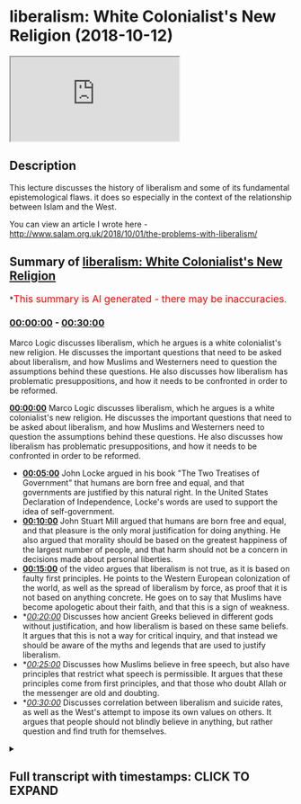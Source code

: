 # liberalism: White Colonialist's New Religion (2018-10-12)

<iframe loading='lazy' src='https://www.youtube.com/embed/2Dyzc282ZFE'></iframe>

## Description

This lecture discusses the history of liberalism and some of its fundamental epistemological flaws. it does so especially in the context of the relationship between Islam and the West. 

You can view an article I wrote here -http://www.salam.org.uk/2018/10/01/the-problems-with-liberalism/

## Summary of [liberalism: White Colonialist's New Religion](https://www.youtube.com/watch?v=2Dyzc282ZFE)


*<span style="color:red; font-size:125%">This summary is AI generated - there may be inaccuracies</span>.

### [00:00:00](https://www.youtube.com/watch?v=2Dyzc282ZFE&t=0) - [00:30:00](https://www.youtube.com/watch?v=2Dyzc282ZFE&t=1800)

Marco Logic discusses liberalism, which he argues is a white colonialist's new religion. He discusses the important questions that need to be asked about liberalism, and how Muslims and Westerners need to question the assumptions behind these questions. He also discusses how liberalism has problematic presuppositions, and how it needs to be confronted in order to be reformed.

**[00:00:00](https://www.youtube.com/watch?v=2Dyzc282ZFE&t=0)** Marco Logic discusses liberalism, which he argues is a white colonialist's new religion. He discusses the important questions that need to be asked about liberalism, and how Muslims and Westerners need to question the assumptions behind these questions. He also discusses how liberalism has problematic presuppositions, and how it needs to be confronted in order to be reformed.
* **[00:05:00](https://www.youtube.com/watch?v=2Dyzc282ZFE&t=300)** John Locke argued in his book "The Two Treatises of Government" that humans are born free and equal, and that governments are justified by this natural right. In the United States Declaration of Independence, Locke's words are used to support the idea of self-government.
* **[00:10:00](https://www.youtube.com/watch?v=2Dyzc282ZFE&t=600)** John Stuart Mill argued that humans are born free and equal, and that pleasure is the only moral justification for doing anything. He also argued that morality should be based on the greatest happiness of the largest number of people, and that harm should not be a concern in decisions made about personal liberties.
* **[00:15:00](https://www.youtube.com/watch?v=2Dyzc282ZFE&t=900)** of the video argues that liberalism is not true, as it is based on faulty first principles. He points to the Western European colonization of the world, as well as the spread of liberalism by force, as proof that it is not based on anything concrete. He goes on to say that Muslims have become apologetic about their faith, and that this is a sign of weakness.
* **[00:20:00](https://www.youtube.com/watch?v=2Dyzc282ZFE&t=1200)* Discusses how ancient Greeks believed in different gods without justification, and how liberalism is based on these same beliefs. It argues that this is not a way for critical inquiry, and that instead we should be aware of the myths and legends that are used to justify liberalism.
* **[00:25:00](https://www.youtube.com/watch?v=2Dyzc282ZFE&t=1500)* Discusses how Muslims believe in free speech, but also have principles that restrict what speech is permissible. It argues that these principles come from first principles, and that those who doubt Allah or the messenger are old and doubting.
* **[00:30:00](https://www.youtube.com/watch?v=2Dyzc282ZFE&t=1800)* Discusses correlation between liberalism and suicide rates, as well as the West's attempt to impose its own values on others. It argues that people should not blindly believe in anything, but rather question and find truth for themselves.

<details><summary><h2>Full transcript with timestamps: CLICK TO EXPAND</h2></summary>

[0:00:00](https://youtu.be/2Dyzc282ZFE?t=0) to come to the state to deliver his  
[0:00:02](https://youtu.be/2Dyzc282ZFE?t=2) lecture intellectual doubts about Islam  
[0:00:05](https://youtu.be/2Dyzc282ZFE?t=5) Marco logic Salam aleikum wa rahmatullah  
[0:00:27](https://youtu.be/2Dyzc282ZFE?t=27) our heads you know in the West we're  
[0:00:34](https://youtu.be/2Dyzc282ZFE?t=34) asked a lot of questions as Muslims were  
[0:00:37](https://youtu.be/2Dyzc282ZFE?t=37) asked many questions regularly pressing  
[0:00:41](https://youtu.be/2Dyzc282ZFE?t=41) important questions and these questions  
[0:00:44](https://youtu.be/2Dyzc282ZFE?t=44) usually have something to do with what I  
[0:00:49](https://youtu.be/2Dyzc282ZFE?t=49) refer to as post enlightenment ideas and  
[0:00:53](https://youtu.be/2Dyzc282ZFE?t=53) it's connection with Islam so don't give  
[0:00:56](https://youtu.be/2Dyzc282ZFE?t=56) an example someone will ask why is it  
[0:01:01](https://youtu.be/2Dyzc282ZFE?t=61) that in Islam for example Muslims get  
[0:01:05](https://youtu.be/2Dyzc282ZFE?t=65) offended when a picture is drawn of the  
[0:01:09](https://youtu.be/2Dyzc282ZFE?t=69) Prophet Muhammad isn't this freedom of  
[0:01:12](https://youtu.be/2Dyzc282ZFE?t=72) expression and freedom of speech and why  
[0:01:17](https://youtu.be/2Dyzc282ZFE?t=77) are Muslims in this regard against  
[0:01:20](https://youtu.be/2Dyzc282ZFE?t=80) freedom of expression and freedom of  
[0:01:23](https://youtu.be/2Dyzc282ZFE?t=83) speech isn't Islam therefore the  
[0:01:27](https://youtu.be/2Dyzc282ZFE?t=87) argument goes a backwards religion that  
[0:01:31](https://youtu.be/2Dyzc282ZFE?t=91) needs to be reformed do we not need to  
[0:01:35](https://youtu.be/2Dyzc282ZFE?t=95) have a reform within Islam because  
[0:01:37](https://youtu.be/2Dyzc282ZFE?t=97) actually you'll find that Islam has  
[0:01:41](https://youtu.be/2Dyzc282ZFE?t=101) aspects of it which are against  
[0:01:43](https://youtu.be/2Dyzc282ZFE?t=103) enlightenment values against liberalism  
[0:01:47](https://youtu.be/2Dyzc282ZFE?t=107) against freedom of expression against  
[0:01:51](https://youtu.be/2Dyzc282ZFE?t=111) freedom of speech our thing is these are  
[0:01:55](https://youtu.be/2Dyzc282ZFE?t=115) very important questions to be asked but  
[0:02:00](https://youtu.be/2Dyzc282ZFE?t=120) what Muslims need to do and what  
[0:02:03](https://youtu.be/2Dyzc282ZFE?t=123) Westerners also need to do is they need  
[0:02:06](https://youtu.be/2Dyzc282ZFE?t=126) to question the question I has a point  
[0:02:11](https://youtu.be/2Dyzc282ZFE?t=131) every question has a presupposition what  
[0:02:15](https://youtu.be/2Dyzc282ZFE?t=135) is a presupposition it is an assumption  
[0:02:18](https://youtu.be/2Dyzc282ZFE?t=138) it is an assumption obviously with these  
[0:02:22](https://youtu.be/2Dyzc282ZFE?t=142) questions some Muslims they go  
[0:02:26](https://youtu.be/2Dyzc282ZFE?t=146) immediately on the backfoot  
[0:02:29](https://youtu.be/2Dyzc282ZFE?t=149) immediately there on the back foot and  
[0:02:32](https://youtu.be/2Dyzc282ZFE?t=152) just like the Western colonial powers  
[0:02:39](https://youtu.be/2Dyzc282ZFE?t=159) came into our grandfathers Nations and  
[0:02:45](https://youtu.be/2Dyzc282ZFE?t=165) attempted to force them to believe in  
[0:02:47](https://youtu.be/2Dyzc282ZFE?t=167) what they believe in  
[0:02:49](https://youtu.be/2Dyzc282ZFE?t=169) militarily now the post-colonial Western  
[0:02:58](https://youtu.be/2Dyzc282ZFE?t=178) masters are doing so using different  
[0:03:01](https://youtu.be/2Dyzc282ZFE?t=181) techniques and there are different  
[0:03:04](https://youtu.be/2Dyzc282ZFE?t=184) responses from Muslims and others some  
[0:03:07](https://youtu.be/2Dyzc282ZFE?t=187) will literally bow at the knee they will  
[0:03:10](https://youtu.be/2Dyzc282ZFE?t=190) literally bow at the knee surrender give  
[0:03:14](https://youtu.be/2Dyzc282ZFE?t=194) up yes you're right sir there is a  
[0:03:17](https://youtu.be/2Dyzc282ZFE?t=197) problem we need to fix it we need to  
[0:03:19](https://youtu.be/2Dyzc282ZFE?t=199) have revivalism in Islam we need to have  
[0:03:21](https://youtu.be/2Dyzc282ZFE?t=201) reform we need to clean it up you're  
[0:03:24](https://youtu.be/2Dyzc282ZFE?t=204) right  
[0:03:25](https://youtu.be/2Dyzc282ZFE?t=205) some will say we must reject this  
[0:03:29](https://youtu.be/2Dyzc282ZFE?t=209) completely there is this is a poison a  
[0:03:31](https://youtu.be/2Dyzc282ZFE?t=211) poisonous ideology and we must remove it  
[0:03:35](https://youtu.be/2Dyzc282ZFE?t=215) and what we're going to be doing in  
[0:03:37](https://youtu.be/2Dyzc282ZFE?t=217) charla in the next three days it will be  
[0:03:41](https://youtu.be/2Dyzc282ZFE?t=221) arguing that the question itself is  
[0:03:45](https://youtu.be/2Dyzc282ZFE?t=225) problematic all the questions that are  
[0:03:48](https://youtu.be/2Dyzc282ZFE?t=228) asked are problematic questions so the  
[0:03:50](https://youtu.be/2Dyzc282ZFE?t=230) first day I'm going to be dealing with  
[0:03:51](https://youtu.be/2Dyzc282ZFE?t=231) liberalism I know it's on the third day  
[0:03:53](https://youtu.be/2Dyzc282ZFE?t=233) on your pamphlet but I'm gonna do it  
[0:03:55](https://youtu.be/2Dyzc282ZFE?t=235) first in Chara I'm gonna be dealing with  
[0:03:57](https://youtu.be/2Dyzc282ZFE?t=237) questions which deal with liberal  
[0:03:59](https://youtu.be/2Dyzc282ZFE?t=239) presuppositions the second day we're  
[0:04:03](https://youtu.be/2Dyzc282ZFE?t=243) going to be dealing with democracy which  
[0:04:04](https://youtu.be/2Dyzc282ZFE?t=244) is very important and the third day  
[0:04:07](https://youtu.be/2Dyzc282ZFE?t=247) we're going to be dealing with feminism  
[0:04:12](https://youtu.be/2Dyzc282ZFE?t=252) and that's why I did on the third day  
[0:04:13](https://youtu.be/2Dyzc282ZFE?t=253) because if anything happens I can just  
[0:04:15](https://youtu.be/2Dyzc282ZFE?t=255) go I'm going back to London anyways  
[0:04:24](https://youtu.be/2Dyzc282ZFE?t=264) today inshallah I'll be talking about  
[0:04:27](https://youtu.be/2Dyzc282ZFE?t=267) liberalism and by the way I've written  
[0:04:29](https://youtu.be/2Dyzc282ZFE?t=269) an article on this and I'm planning to  
[0:04:31](https://youtu.be/2Dyzc282ZFE?t=271) write an article on all three lectures  
[0:04:34](https://youtu.be/2Dyzc282ZFE?t=274) so I'll be writing written an article  
[0:04:36](https://youtu.be/2Dyzc282ZFE?t=276) liberalism will be published on it  
[0:04:38](https://youtu.be/2Dyzc282ZFE?t=278) should be online on Monday Anza Lambda  
[0:04:40](https://youtu.be/2Dyzc282ZFE?t=280) org dot uk' salaam and inshallah we'll  
[0:04:43](https://youtu.be/2Dyzc282ZFE?t=283) put the description somewhere so if you  
[0:04:45](https://youtu.be/2Dyzc282ZFE?t=285) want to do further reading you can do  
[0:04:46](https://youtu.be/2Dyzc282ZFE?t=286) that there  
[0:04:47](https://youtu.be/2Dyzc282ZFE?t=287) and moreover there'll be an article  
[0:04:50](https://youtu.be/2Dyzc282ZFE?t=290) written on each of the topics that I'll  
[0:04:52](https://youtu.be/2Dyzc282ZFE?t=292) be covering today as well now let's get  
[0:04:55](https://youtu.be/2Dyzc282ZFE?t=295) straight into it today I'm just gonna go  
[0:04:59](https://youtu.be/2Dyzc282ZFE?t=299) into three different things I'm going to  
[0:05:01](https://youtu.be/2Dyzc282ZFE?t=301) do three things today in Charlotte the  
[0:05:02](https://youtu.be/2Dyzc282ZFE?t=302) first thing is I'm going to give you a  
[0:05:04](https://youtu.be/2Dyzc282ZFE?t=304) brief history of liberalism a brief  
[0:05:07](https://youtu.be/2Dyzc282ZFE?t=307) history so you understand what it is  
[0:05:08](https://youtu.be/2Dyzc282ZFE?t=308) number two we're going to be talking  
[0:05:11](https://youtu.be/2Dyzc282ZFE?t=311) about the premises of liberalism the  
[0:05:15](https://youtu.be/2Dyzc282ZFE?t=315) first principles of liberalism where do  
[0:05:18](https://youtu.be/2Dyzc282ZFE?t=318) we start with liberalism and number  
[0:05:21](https://youtu.be/2Dyzc282ZFE?t=321) three we'll be talking about the  
[0:05:22](https://youtu.be/2Dyzc282ZFE?t=322) implications of this on Islam and  
[0:05:25](https://youtu.be/2Dyzc282ZFE?t=325) Muslims and the discourse between Islam  
[0:05:28](https://youtu.be/2Dyzc282ZFE?t=328) and Muslims in the Western context  
[0:05:30](https://youtu.be/2Dyzc282ZFE?t=330) especially so we'll start you see all of  
[0:05:36](https://youtu.be/2Dyzc282ZFE?t=336) these slogans that you've you're very  
[0:05:38](https://youtu.be/2Dyzc282ZFE?t=338) well aware of freedom of expression  
[0:05:40](https://youtu.be/2Dyzc282ZFE?t=340) freedom of speech they're extensions of  
[0:05:43](https://youtu.be/2Dyzc282ZFE?t=343) the liberal philosophical framework okay  
[0:05:45](https://youtu.be/2Dyzc282ZFE?t=345) so if someone is asking you a question  
[0:05:49](https://youtu.be/2Dyzc282ZFE?t=349) that presupposes liberalism like these  
[0:05:54](https://youtu.be/2Dyzc282ZFE?t=354) questions the question would be this  
[0:05:57](https://youtu.be/2Dyzc282ZFE?t=357) what if your ideology is baseless wait a  
[0:06:03](https://youtu.be/2Dyzc282ZFE?t=363) minute  
[0:06:04](https://youtu.be/2Dyzc282ZFE?t=364) say that one more time okay what if your  
[0:06:09](https://youtu.be/2Dyzc282ZFE?t=369) ideology is baseless what if there is no  
[0:06:14](https://youtu.be/2Dyzc282ZFE?t=374) way to prove the very beginnings or the  
[0:06:19](https://youtu.be/2Dyzc282ZFE?t=379) very starting points the very premises  
[0:06:21](https://youtu.be/2Dyzc282ZFE?t=381) of liberalism therefore the question  
[0:06:24](https://youtu.be/2Dyzc282ZFE?t=384) becomes obsolete  
[0:06:25](https://youtu.be/2Dyzc282ZFE?t=385) why does Islam why do Muslims get upset  
[0:06:29](https://youtu.be/2Dyzc282ZFE?t=389) with the drawing of the Prophet Muhammad  
[0:06:30](https://youtu.be/2Dyzc282ZFE?t=390) why not  
[0:06:31](https://youtu.be/2Dyzc282ZFE?t=391) could be the easy answer well it needs  
[0:06:34](https://youtu.be/2Dyzc282ZFE?t=394) to be in line with liberalism and well  
[0:06:36](https://youtu.be/2Dyzc282ZFE?t=396) if we can demonstrate that liberalism is  
[0:06:41](https://youtu.be/2Dyzc282ZFE?t=401) in fact based on what you call  
[0:06:44](https://youtu.be/2Dyzc282ZFE?t=404) corrigible presuppositions meaning they  
[0:06:48](https://youtu.be/2Dyzc282ZFE?t=408) are capable of reform or improvement  
[0:06:53](https://youtu.be/2Dyzc282ZFE?t=413) then there is no need to ask the  
[0:06:55](https://youtu.be/2Dyzc282ZFE?t=415) question because you're asking me a  
[0:06:57](https://youtu.be/2Dyzc282ZFE?t=417) question based on baseless foundations  
[0:07:00](https://youtu.be/2Dyzc282ZFE?t=420) so let's start with the brief history of  
[0:07:03](https://youtu.be/2Dyzc282ZFE?t=423) liberalism you see there was a man  
[0:07:07](https://youtu.be/2Dyzc282ZFE?t=427) called John Locke very famous man he's  
[0:07:12](https://youtu.be/2Dyzc282ZFE?t=432) actually one of the most influential  
[0:07:14](https://youtu.be/2Dyzc282ZFE?t=434) people who ever lived in my opinion he  
[0:07:16](https://youtu.be/2Dyzc282ZFE?t=436) died in 1704 he wrote many books one of  
[0:07:20](https://youtu.be/2Dyzc282ZFE?t=440) the most famous or if not the most  
[0:07:21](https://youtu.be/2Dyzc282ZFE?t=441) famous one hero is a book called the two  
[0:07:22](https://youtu.be/2Dyzc282ZFE?t=442) treatises of government and in this book  
[0:07:25](https://youtu.be/2Dyzc282ZFE?t=445) he argued the case for a social contract  
[0:07:27](https://youtu.be/2Dyzc282ZFE?t=447) he said we are all born equal we are all  
[0:07:31](https://youtu.be/2Dyzc282ZFE?t=451) born free interesting Locke John Locke  
[0:07:34](https://youtu.be/2Dyzc282ZFE?t=454) believed in God in fact he believes in  
[0:07:36](https://youtu.be/2Dyzc282ZFE?t=456) one God he was a Unitarian who's a  
[0:07:38](https://youtu.be/2Dyzc282ZFE?t=458) nonconformist Christine didn't believe  
[0:07:40](https://youtu.be/2Dyzc282ZFE?t=460) in the Trinity but he based much of his  
[0:07:43](https://youtu.be/2Dyzc282ZFE?t=463) philosophy on God and that's why a lot  
[0:07:49](https://youtu.be/2Dyzc282ZFE?t=469) of the governments of his day Britain  
[0:07:52](https://youtu.be/2Dyzc282ZFE?t=472) France and of course the United States  
[0:07:55](https://youtu.be/2Dyzc282ZFE?t=475) of America they incorporated literally  
[0:07:58](https://youtu.be/2Dyzc282ZFE?t=478) what he said in that the two treatises  
[0:08:01](https://youtu.be/2Dyzc282ZFE?t=481) of government into the for example the  
[0:08:05](https://youtu.be/2Dyzc282ZFE?t=485) US Declaration of Independence the Bill  
[0:08:08](https://youtu.be/2Dyzc282ZFE?t=488) of Rights in the in the United Kingdom  
[0:08:10](https://youtu.be/2Dyzc282ZFE?t=490) which was written in 1688 his words  
[0:08:14](https://youtu.be/2Dyzc282ZFE?t=494) which is one of the most important  
[0:08:17](https://youtu.be/2Dyzc282ZFE?t=497) documents and all of British history  
[0:08:19](https://youtu.be/2Dyzc282ZFE?t=499) it's called the Bill of Rights and of  
[0:08:22](https://youtu.be/2Dyzc282ZFE?t=502) course the u.s. Declaration of  
[0:08:23](https://youtu.be/2Dyzc282ZFE?t=503) Independence one of the most important  
[0:08:25](https://youtu.be/2Dyzc282ZFE?t=505) documents in all of American government  
[0:08:28](https://youtu.be/2Dyzc282ZFE?t=508) and politics so for example  
[0:08:35](https://youtu.be/2Dyzc282ZFE?t=515) the famous phrase that we hold these  
[0:08:38](https://youtu.be/2Dyzc282ZFE?t=518) truths to be self-evident that all men  
[0:08:41](https://youtu.be/2Dyzc282ZFE?t=521) are created equal and that they have on  
[0:08:47](https://youtu.be/2Dyzc282ZFE?t=527) any unalienable rights of life liberty  
[0:08:50](https://youtu.be/2Dyzc282ZFE?t=530) and the pursuit of happiness this is the  
[0:08:53](https://youtu.be/2Dyzc282ZFE?t=533) US Declaration of Independence it's  
[0:08:54](https://youtu.be/2Dyzc282ZFE?t=534) taken from or slightly adjusted it's  
[0:08:58](https://youtu.be/2Dyzc282ZFE?t=538) taken from John Locke so a lot of these  
[0:09:00](https://youtu.be/2Dyzc282ZFE?t=540) ideas human beings being born free  
[0:09:03](https://youtu.be/2Dyzc282ZFE?t=543) freedom etc is taken from directly from  
[0:09:06](https://youtu.be/2Dyzc282ZFE?t=546) John Locke and the thing is about John  
[0:09:09](https://youtu.be/2Dyzc282ZFE?t=549) Locke is that he believed in God and if  
[0:09:13](https://youtu.be/2Dyzc282ZFE?t=553) you look at the wording of what he said  
[0:09:15](https://youtu.be/2Dyzc282ZFE?t=555) in the two treatises of government he  
[0:09:17](https://youtu.be/2Dyzc282ZFE?t=557) justified that for example human beings  
[0:09:20](https://youtu.be/2Dyzc282ZFE?t=560) are born equal and that they are born  
[0:09:22](https://youtu.be/2Dyzc282ZFE?t=562) free because he said that they were  
[0:09:24](https://youtu.be/2Dyzc282ZFE?t=564) endowed by the creator and this is part  
[0:09:27](https://youtu.be/2Dyzc282ZFE?t=567) of the US declaration independence they  
[0:09:29](https://youtu.be/2Dyzc282ZFE?t=569) were given this by God they were given  
[0:09:33](https://youtu.be/2Dyzc282ZFE?t=573) freedom and equality by God he had two  
[0:09:38](https://youtu.be/2Dyzc282ZFE?t=578) or three principles that he believed in  
[0:09:40](https://youtu.be/2Dyzc282ZFE?t=580) one was a theological belief so he  
[0:09:43](https://youtu.be/2Dyzc282ZFE?t=583) believed that all human beings were  
[0:09:45](https://youtu.be/2Dyzc282ZFE?t=585) endowed equality by God they were given  
[0:09:50](https://youtu.be/2Dyzc282ZFE?t=590) equality and freedoms by God but he also  
[0:09:53](https://youtu.be/2Dyzc282ZFE?t=593) believed he also believed in something  
[0:09:56](https://youtu.be/2Dyzc282ZFE?t=596) called the hedonistic principle and this  
[0:09:59](https://youtu.be/2Dyzc282ZFE?t=599) will be a very important point which I  
[0:10:01](https://youtu.be/2Dyzc282ZFE?t=601) want you to really pay attention to the  
[0:10:03](https://youtu.be/2Dyzc282ZFE?t=603) hedonistic principle is the idea that  
[0:10:06](https://youtu.be/2Dyzc282ZFE?t=606) the ultimate morality is pain and  
[0:10:09](https://youtu.be/2Dyzc282ZFE?t=609) pleasure  
[0:10:11](https://youtu.be/2Dyzc282ZFE?t=611) so what's ultimately good is what feels  
[0:10:14](https://youtu.be/2Dyzc282ZFE?t=614) good or what is pleasurable or desirable  
[0:10:17](https://youtu.be/2Dyzc282ZFE?t=617) to you this would be the cornerstone of  
[0:10:20](https://youtu.be/2Dyzc282ZFE?t=620) liberal moral philosophy it's called the  
[0:10:23](https://youtu.be/2Dyzc282ZFE?t=623) hedonistic principle so after John Locke  
[0:10:28](https://youtu.be/2Dyzc282ZFE?t=628) came about and he had such an influence  
[0:10:31](https://youtu.be/2Dyzc282ZFE?t=631) because of the English Civil War which  
[0:10:33](https://youtu.be/2Dyzc282ZFE?t=633) took place in 1642 to 1651 where the  
[0:10:37](https://youtu.be/2Dyzc282ZFE?t=637) Royalists and the parliamentarians were  
[0:10:40](https://youtu.be/2Dyzc282ZFE?t=640) attacking each other  
[0:10:41](https://youtu.be/2Dyzc282ZFE?t=641) Parliament reconstituted itself using a  
[0:10:45](https://youtu.be/2Dyzc282ZFE?t=645) lot of the Lockean principles sold in  
[0:10:48](https://youtu.be/2Dyzc282ZFE?t=648) and so did the US and France and these  
[0:10:51](https://youtu.be/2Dyzc282ZFE?t=651) countries they took these liberal  
[0:10:53](https://youtu.be/2Dyzc282ZFE?t=653) principles and then they became very  
[0:10:54](https://youtu.be/2Dyzc282ZFE?t=654) normative it became the norm now anyone  
[0:10:58](https://youtu.be/2Dyzc282ZFE?t=658) who speaks against the liberal  
[0:11:00](https://youtu.be/2Dyzc282ZFE?t=660) principles is AB is speaking in  
[0:11:04](https://youtu.be/2Dyzc282ZFE?t=664) aberration to the social and cultural  
[0:11:07](https://youtu.be/2Dyzc282ZFE?t=667) norms of the West that must must be  
[0:11:10](https://youtu.be/2Dyzc282ZFE?t=670) understood after John Locke you had many  
[0:11:12](https://youtu.be/2Dyzc282ZFE?t=672) different philosophers that came and  
[0:11:14](https://youtu.be/2Dyzc282ZFE?t=674) advanced his theory like Montesquieu or  
[0:11:16](https://youtu.be/2Dyzc282ZFE?t=676) Rousseau or for example Tocqueville who  
[0:11:20](https://youtu.be/2Dyzc282ZFE?t=680) wrote democracy and America which will  
[0:11:22](https://youtu.be/2Dyzc282ZFE?t=682) cover tomorrow and others and these  
[0:11:27](https://youtu.be/2Dyzc282ZFE?t=687) individuals just expanded the theory  
[0:11:29](https://youtu.be/2Dyzc282ZFE?t=689) most notably I was our I would argue is  
[0:11:32](https://youtu.be/2Dyzc282ZFE?t=692) John Stuart Mill who came in the  
[0:11:35](https://youtu.be/2Dyzc282ZFE?t=695) Victorian era and he talked about the  
[0:11:37](https://youtu.be/2Dyzc282ZFE?t=697) harm principle so about two you know  
[0:11:40](https://youtu.be/2Dyzc282ZFE?t=700) hundred two hundred years later this man  
[0:11:41](https://youtu.be/2Dyzc282ZFE?t=701) came John Stuart Mill and he advanced he  
[0:11:44](https://youtu.be/2Dyzc282ZFE?t=704) said yes he left the whole theological  
[0:11:48](https://youtu.be/2Dyzc282ZFE?t=708) discussion he didn't say that we were  
[0:11:50](https://youtu.be/2Dyzc282ZFE?t=710) born equal a free he took yes he  
[0:11:52](https://youtu.be/2Dyzc282ZFE?t=712) believed that we were born equal but he  
[0:11:53](https://youtu.be/2Dyzc282ZFE?t=713) didn't say it's from God some say he was  
[0:11:56](https://youtu.be/2Dyzc282ZFE?t=716) agnostic even he didn't believe me maybe  
[0:11:57](https://youtu.be/2Dyzc282ZFE?t=717) didn't believe in God the law Allen God  
[0:11:59](https://youtu.be/2Dyzc282ZFE?t=719) knows best if you believed in God or not  
[0:12:00](https://youtu.be/2Dyzc282ZFE?t=720) yeah but here's a problem this is a very  
[0:12:05](https://youtu.be/2Dyzc282ZFE?t=725) big problem for liberals if initially my  
[0:12:09](https://youtu.be/2Dyzc282ZFE?t=729) question first question if initially the  
[0:12:12](https://youtu.be/2Dyzc282ZFE?t=732) justification for human beings being  
[0:12:15](https://youtu.be/2Dyzc282ZFE?t=735) born equal and free was based on  
[0:12:18](https://youtu.be/2Dyzc282ZFE?t=738) theology ie God how could a succession  
[0:12:24](https://youtu.be/2Dyzc282ZFE?t=744) of philosophers inherit the same belief  
[0:12:27](https://youtu.be/2Dyzc282ZFE?t=747) system without basing upon the same  
[0:12:29](https://youtu.be/2Dyzc282ZFE?t=749) principle in other words John Stuart  
[0:12:32](https://youtu.be/2Dyzc282ZFE?t=752) Mill yes he said we believe that we were  
[0:12:35](https://youtu.be/2Dyzc282ZFE?t=755) born equal that were born free but he  
[0:12:36](https://youtu.be/2Dyzc282ZFE?t=756) didn't say anything about God so the  
[0:12:38](https://youtu.be/2Dyzc282ZFE?t=758) question would be how can you prove that  
[0:12:39](https://youtu.be/2Dyzc282ZFE?t=759) were born equal or that we were born  
[0:12:42](https://youtu.be/2Dyzc282ZFE?t=762) free this is a very important question  
[0:12:44](https://youtu.be/2Dyzc282ZFE?t=764) and what do you mean when you say who  
[0:12:47](https://youtu.be/2Dyzc282ZFE?t=767) are born equal or we were born free even  
[0:12:50](https://youtu.be/2Dyzc282ZFE?t=770) John Stuart Locke John Mill sorry does  
[0:12:52](https://youtu.be/2Dyzc282ZFE?t=772) John Locke himself said this is not in  
[0:12:55](https://youtu.be/2Dyzc282ZFE?t=775) all cases the Creator might decide that  
[0:12:58](https://youtu.be/2Dyzc282ZFE?t=778) we are not born you're born equal for  
[0:12:59](https://youtu.be/2Dyzc282ZFE?t=779) example so what do we mean well we're  
[0:13:01](https://youtu.be/2Dyzc282ZFE?t=781) not born  
[0:13:02](https://youtu.be/2Dyzc282ZFE?t=782) what do we mean with Zbornak we are not  
[0:13:05](https://youtu.be/2Dyzc282ZFE?t=785) born equal if we look at it on the face  
[0:13:07](https://youtu.be/2Dyzc282ZFE?t=787) of it because really some of us are born  
[0:13:08](https://youtu.be/2Dyzc282ZFE?t=788) in impoverished places some of us are  
[0:13:11](https://youtu.be/2Dyzc282ZFE?t=791) born in very you know bad places rich  
[0:13:13](https://youtu.be/2Dyzc282ZFE?t=793) places poor places some of us are born  
[0:13:15](https://youtu.be/2Dyzc282ZFE?t=795) with disabilities some of us are born as  
[0:13:17](https://youtu.be/2Dyzc282ZFE?t=797) men woman black why this that where is  
[0:13:21](https://youtu.be/2Dyzc282ZFE?t=801) the Equality is differences all I see is  
[0:13:23](https://youtu.be/2Dyzc282ZFE?t=803) inequalities everywhere so what do we  
[0:13:25](https://youtu.be/2Dyzc282ZFE?t=805) mean by equality so someone will come  
[0:13:27](https://youtu.be/2Dyzc282ZFE?t=807) and say actually we mean equality of  
[0:13:29](https://youtu.be/2Dyzc282ZFE?t=809) opportunity and some others will say no  
[0:13:30](https://youtu.be/2Dyzc282ZFE?t=810) equality of outcome well they've had to  
[0:13:33](https://youtu.be/2Dyzc282ZFE?t=813) adjust that because they realized the  
[0:13:35](https://youtu.be/2Dyzc282ZFE?t=815) fallacious nature of just saying that we  
[0:13:38](https://youtu.be/2Dyzc282ZFE?t=818) were born equal what does it mean what  
[0:13:41](https://youtu.be/2Dyzc282ZFE?t=821) do we actually mean what do we mean by  
[0:13:42](https://youtu.be/2Dyzc282ZFE?t=822) we were born free almost all  
[0:13:45](https://youtu.be/2Dyzc282ZFE?t=825) philosophers agree that everything is  
[0:13:49](https://youtu.be/2Dyzc282ZFE?t=829) determined even atheist philosophers  
[0:13:51](https://youtu.be/2Dyzc282ZFE?t=831) believe this that is determined by  
[0:13:53](https://youtu.be/2Dyzc282ZFE?t=833) genetics and environment so what is free  
[0:13:55](https://youtu.be/2Dyzc282ZFE?t=835) freedom what do you mean explain so  
[0:13:58](https://youtu.be/2Dyzc282ZFE?t=838) already it sounds nice what they say but  
[0:14:00](https://youtu.be/2Dyzc282ZFE?t=840) it has no real evidence base John Stuart  
[0:14:03](https://youtu.be/2Dyzc282ZFE?t=843) Mill did try and prove something called  
[0:14:05](https://youtu.be/2Dyzc282ZFE?t=845) utilitarianism utilitarianism is the  
[0:14:08](https://youtu.be/2Dyzc282ZFE?t=848) idea it's really the has a mystic  
[0:14:10](https://youtu.be/2Dyzc282ZFE?t=850) principle so you pleasure for you but  
[0:14:13](https://youtu.be/2Dyzc282ZFE?t=853) pleasure for them for the for the  
[0:14:15](https://youtu.be/2Dyzc282ZFE?t=855) largest amount of people the great is  
[0:14:17](https://youtu.be/2Dyzc282ZFE?t=857) good for the greatest number so it's  
[0:14:20](https://youtu.be/2Dyzc282ZFE?t=860) going back to what's pleasurable for you  
[0:14:23](https://youtu.be/2Dyzc282ZFE?t=863) and this became really the most  
[0:14:26](https://youtu.be/2Dyzc282ZFE?t=866) normative way of describing liberalism  
[0:14:27](https://youtu.be/2Dyzc282ZFE?t=867) the most normative way of describing  
[0:14:30](https://youtu.be/2Dyzc282ZFE?t=870) liberalism is through the hedonistic  
[0:14:32](https://youtu.be/2Dyzc282ZFE?t=872) principle all the extension of that  
[0:14:34](https://youtu.be/2Dyzc282ZFE?t=874) which is utilitarianism and then he put  
[0:14:36](https://youtu.be/2Dyzc282ZFE?t=876) into it the harm principle so he says  
[0:14:38](https://youtu.be/2Dyzc282ZFE?t=878) that you can do whatever you want so  
[0:14:40](https://youtu.be/2Dyzc282ZFE?t=880) long as you don't harm anyone else do  
[0:14:42](https://youtu.be/2Dyzc282ZFE?t=882) whatever you want isn't this what you  
[0:14:43](https://youtu.be/2Dyzc282ZFE?t=883) hear okay or why is homosexuality not a  
[0:14:47](https://youtu.be/2Dyzc282ZFE?t=887) problem in society because we are  
[0:14:50](https://youtu.be/2Dyzc282ZFE?t=890) liberals and we believe you can do  
[0:14:52](https://youtu.be/2Dyzc282ZFE?t=892) whatever you want that makes you feel  
[0:14:54](https://youtu.be/2Dyzc282ZFE?t=894) good so long as you don't harm someone  
[0:14:58](https://youtu.be/2Dyzc282ZFE?t=898) else this is John Stuart Mill basically  
[0:15:01](https://youtu.be/2Dyzc282ZFE?t=901) that's where he got it from  
[0:15:02](https://youtu.be/2Dyzc282ZFE?t=902) that's where society accepted it from he  
[0:15:07](https://youtu.be/2Dyzc282ZFE?t=907) had a part of his book he's got a book  
[0:15:09](https://youtu.be/2Dyzc282ZFE?t=909) called on utilitarianism and a part of  
[0:15:11](https://youtu.be/2Dyzc282ZFE?t=911) it is proving utilitarianism he actually  
[0:15:13](https://youtu.be/2Dyzc282ZFE?t=913) puts this as as the  
[0:15:15](https://youtu.be/2Dyzc282ZFE?t=915) they're heading he says proving  
[0:15:17](https://youtu.be/2Dyzc282ZFE?t=917) utilitarianism and you know this is the  
[0:15:20](https://youtu.be/2Dyzc282ZFE?t=920) one of the most attacked segments in all  
[0:15:23](https://youtu.be/2Dyzc282ZFE?t=923) of philosophy circular reasoning  
[0:15:26](https://youtu.be/2Dyzc282ZFE?t=926) everyone's attacking him saying what  
[0:15:28](https://youtu.be/2Dyzc282ZFE?t=928) you're talking about he said and you can  
[0:15:30](https://youtu.be/2Dyzc282ZFE?t=930) read the article for more information  
[0:15:31](https://youtu.be/2Dyzc282ZFE?t=931) but basically he had a circular  
[0:15:33](https://youtu.be/2Dyzc282ZFE?t=933) reasoning in his approach to try and  
[0:15:35](https://youtu.be/2Dyzc282ZFE?t=935) prove utilitarianism therefore almost  
[0:15:38](https://youtu.be/2Dyzc282ZFE?t=938) all serious liberal thinkers are of the  
[0:15:43](https://youtu.be/2Dyzc282ZFE?t=943) opinion that there is no way of proving  
[0:15:46](https://youtu.be/2Dyzc282ZFE?t=946) hedonism utilitarianism so the first  
[0:15:49](https://youtu.be/2Dyzc282ZFE?t=949) principles of liberalism are corrigible  
[0:15:53](https://youtu.be/2Dyzc282ZFE?t=953) now what does that mean if the first  
[0:15:56](https://youtu.be/2Dyzc282ZFE?t=956) principles of liberalism are not fixed  
[0:16:00](https://youtu.be/2Dyzc282ZFE?t=960) objective absolute or true one more time  
[0:16:04](https://youtu.be/2Dyzc282ZFE?t=964) okay the first principles of liberalism  
[0:16:09](https://youtu.be/2Dyzc282ZFE?t=969) are not fixed they are not objective  
[0:16:12](https://youtu.be/2Dyzc282ZFE?t=972) they are not absolute and they are not  
[0:16:15](https://youtu.be/2Dyzc282ZFE?t=975) true if the foundations of something is  
[0:16:22](https://youtu.be/2Dyzc282ZFE?t=982) shaky then that thing itself will be  
[0:16:25](https://youtu.be/2Dyzc282ZFE?t=985) shaky therefore John Stuart Mill who  
[0:16:33](https://youtu.be/2Dyzc282ZFE?t=993) expanded freedom of expression in his  
[0:16:36](https://youtu.be/2Dyzc282ZFE?t=996) book on liberalism and others like him  
[0:16:38](https://youtu.be/2Dyzc282ZFE?t=998) it's not just simple ten others many  
[0:16:40](https://youtu.be/2Dyzc282ZFE?t=1000) many philosophers freedom of expression  
[0:16:41](https://youtu.be/2Dyzc282ZFE?t=1001) freedom of speech freedom to this  
[0:16:43](https://youtu.be/2Dyzc282ZFE?t=1003) freedom of that they all based it on  
[0:16:45](https://youtu.be/2Dyzc282ZFE?t=1005) corrigible baseless foundations can you  
[0:16:50](https://youtu.be/2Dyzc282ZFE?t=1010) imagine and the Muslim in the West is  
[0:16:56](https://youtu.be/2Dyzc282ZFE?t=1016) compelled to answer the question what  
[0:16:58](https://youtu.be/2Dyzc282ZFE?t=1018) what question on a moral philosophical  
[0:17:01](https://youtu.be/2Dyzc282ZFE?t=1021) basis your question has no basis proved  
[0:17:04](https://youtu.be/2Dyzc282ZFE?t=1024) to me liberalism is true that's what you  
[0:17:06](https://youtu.be/2Dyzc282ZFE?t=1026) should say to him why is it that Muslims  
[0:17:09](https://youtu.be/2Dyzc282ZFE?t=1029) they don't believe that drawing a  
[0:17:11](https://youtu.be/2Dyzc282ZFE?t=1031) cartoon of their prophet isn't this a  
[0:17:13](https://youtu.be/2Dyzc282ZFE?t=1033) hindrance of freedom of speech yes it is  
[0:17:15](https://youtu.be/2Dyzc282ZFE?t=1035) proved to me why liberalism is true  
[0:17:18](https://youtu.be/2Dyzc282ZFE?t=1038) that's the answer  
[0:17:20](https://youtu.be/2Dyzc282ZFE?t=1040) proof to me that liberalism is true well  
[0:17:25](https://youtu.be/2Dyzc282ZFE?t=1045) Muslims if they leave the religion this  
[0:17:28](https://youtu.be/2Dyzc282ZFE?t=1048) and  
[0:17:28](https://youtu.be/2Dyzc282ZFE?t=1048) and apostasy and whatever okay no  
[0:17:30](https://youtu.be/2Dyzc282ZFE?t=1050) problem prove to me that liberalism is  
[0:17:32](https://youtu.be/2Dyzc282ZFE?t=1052) true your question is based on a liberal  
[0:17:35](https://youtu.be/2Dyzc282ZFE?t=1055) presupposition your presupposition is is  
[0:17:37](https://youtu.be/2Dyzc282ZFE?t=1057) based on first principles which are  
[0:17:40](https://youtu.be/2Dyzc282ZFE?t=1060) courage of or baseless or otherwise  
[0:17:42](https://youtu.be/2Dyzc282ZFE?t=1062) faulty therefore your question  
[0:17:45](https://youtu.be/2Dyzc282ZFE?t=1065) carries no epistemic weight don't ask me  
[0:17:48](https://youtu.be/2Dyzc282ZFE?t=1068) the question let me ask you the question  
[0:17:49](https://youtu.be/2Dyzc282ZFE?t=1069) proof to me that liberalism is true from  
[0:17:53](https://youtu.be/2Dyzc282ZFE?t=1073) first principles from the premises is  
[0:17:55](https://youtu.be/2Dyzc282ZFE?t=1075) there only true because you had a  
[0:17:59](https://youtu.be/2Dyzc282ZFE?t=1079) succession of wars by Western European  
[0:18:03](https://youtu.be/2Dyzc282ZFE?t=1083) countries that decided to go eastward  
[0:18:06](https://youtu.be/2Dyzc282ZFE?t=1086) and westward and spread liberalism by  
[0:18:08](https://youtu.be/2Dyzc282ZFE?t=1088) the sword and put liberalism in every  
[0:18:12](https://youtu.be/2Dyzc282ZFE?t=1092) crevice of our society and because  
[0:18:15](https://youtu.be/2Dyzc282ZFE?t=1095) because white people have decided that's  
[0:18:17](https://youtu.be/2Dyzc282ZFE?t=1097) true we must believe it's true in some  
[0:18:20](https://youtu.be/2Dyzc282ZFE?t=1100) and some societies is it true because  
[0:18:25](https://youtu.be/2Dyzc282ZFE?t=1105) even though you had liberals who  
[0:18:29](https://youtu.be/2Dyzc282ZFE?t=1109) believed in freedom they colonized the  
[0:18:32](https://youtu.be/2Dyzc282ZFE?t=1112) people going against what they believe  
[0:18:33](https://youtu.be/2Dyzc282ZFE?t=1113) in and they enslaved others in the  
[0:18:36](https://youtu.be/2Dyzc282ZFE?t=1116) triangular slave trade for hundreds of  
[0:18:39](https://youtu.be/2Dyzc282ZFE?t=1119) years and it's only true when when it  
[0:18:42](https://youtu.be/2Dyzc282ZFE?t=1122) benefits the white man is that the kind  
[0:18:46](https://youtu.be/2Dyzc282ZFE?t=1126) of liberalism you want to bring back  
[0:18:47](https://youtu.be/2Dyzc282ZFE?t=1127) what kind of liberalism is it what  
[0:18:49](https://youtu.be/2Dyzc282ZFE?t=1129) you're talking about  
[0:18:50](https://youtu.be/2Dyzc282ZFE?t=1130) proof to me that liberalism is true  
[0:18:52](https://youtu.be/2Dyzc282ZFE?t=1132) simple as that you know let me tell you  
[0:18:55](https://youtu.be/2Dyzc282ZFE?t=1135) something most of the questions will lie  
[0:19:01](https://youtu.be/2Dyzc282ZFE?t=1141) that we receive about Muslims having  
[0:19:06](https://youtu.be/2Dyzc282ZFE?t=1146) shaky faith or Muslims on their way out  
[0:19:11](https://youtu.be/2Dyzc282ZFE?t=1151) of Islam or people not coming into Islam  
[0:19:15](https://youtu.be/2Dyzc282ZFE?t=1155) because there is some kind of barrier to  
[0:19:16](https://youtu.be/2Dyzc282ZFE?t=1156) entry to Islam is based on a doubt that  
[0:19:21](https://youtu.be/2Dyzc282ZFE?t=1161) they have because of a question that was  
[0:19:23](https://youtu.be/2Dyzc282ZFE?t=1163) posed which has a presupposition of a  
[0:19:26](https://youtu.be/2Dyzc282ZFE?t=1166) Western enlightenment philosophy and  
[0:19:28](https://youtu.be/2Dyzc282ZFE?t=1168) liberalism is number one on the list so  
[0:19:31](https://youtu.be/2Dyzc282ZFE?t=1171) if we can show that liberalism is not  
[0:19:33](https://youtu.be/2Dyzc282ZFE?t=1173) true or it cannot be proven to be true  
[0:19:36](https://youtu.be/2Dyzc282ZFE?t=1176) therefore the doubt is unjustified you  
[0:19:41](https://youtu.be/2Dyzc282ZFE?t=1181) should doubt what you're saying the  
[0:19:42](https://youtu.be/2Dyzc282ZFE?t=1182) question you're asking about that don't  
[0:19:45](https://youtu.be/2Dyzc282ZFE?t=1185) doubt the answer of the question  
[0:19:48](https://youtu.be/2Dyzc282ZFE?t=1188) the truth is Muslims have become overly  
[0:19:51](https://youtu.be/2Dyzc282ZFE?t=1191) apologetic yes and do it you're bowing  
[0:19:55](https://youtu.be/2Dyzc282ZFE?t=1195) at the knee you're bowing at the knee so  
[0:20:01](https://youtu.be/2Dyzc282ZFE?t=1201) here I want you to really think about  
[0:20:04](https://youtu.be/2Dyzc282ZFE?t=1204) something you know in ancient societies  
[0:20:12](https://youtu.be/2Dyzc282ZFE?t=1212) like for example the ancient Greeks the  
[0:20:14](https://youtu.be/2Dyzc282ZFE?t=1214) ancient Greeks they had mythology  
[0:20:19](https://youtu.be/2Dyzc282ZFE?t=1219) mythologies defined in two ways primary  
[0:20:21](https://youtu.be/2Dyzc282ZFE?t=1221) ways in the dictionary one of them is  
[0:20:25](https://youtu.be/2Dyzc282ZFE?t=1225) one of the ways of defining mythology is  
[0:20:27](https://youtu.be/2Dyzc282ZFE?t=1227) like a story or some kind of tradition  
[0:20:29](https://youtu.be/2Dyzc282ZFE?t=1229) which is not really it's fictitious it's  
[0:20:31](https://youtu.be/2Dyzc282ZFE?t=1231) not real but which helps bring forward a  
[0:20:34](https://youtu.be/2Dyzc282ZFE?t=1234) kind of moral another way of defining  
[0:20:36](https://youtu.be/2Dyzc282ZFE?t=1236) mythology is something which is false  
[0:20:38](https://youtu.be/2Dyzc282ZFE?t=1238) something which is not true so let's put  
[0:20:41](https://youtu.be/2Dyzc282ZFE?t=1241) ourselves on a time machine go back to  
[0:20:43](https://youtu.be/2Dyzc282ZFE?t=1243) the ancient Greeks they believed in gods  
[0:20:45](https://youtu.be/2Dyzc282ZFE?t=1245) different gods Athena  
[0:20:47](https://youtu.be/2Dyzc282ZFE?t=1247) Zeus Hercules you know you've heard of  
[0:20:49](https://youtu.be/2Dyzc282ZFE?t=1249) these gods yes you've heard of these  
[0:20:51](https://youtu.be/2Dyzc282ZFE?t=1251) gods and they believed in those gods  
[0:20:55](https://youtu.be/2Dyzc282ZFE?t=1255) without real justification no one proved  
[0:20:57](https://youtu.be/2Dyzc282ZFE?t=1257) to them the existence or the worthiness  
[0:20:59](https://youtu.be/2Dyzc282ZFE?t=1259) or of Athena or Zeus or Hercules they  
[0:21:02](https://youtu.be/2Dyzc282ZFE?t=1262) believed in those got no problem no  
[0:21:04](https://youtu.be/2Dyzc282ZFE?t=1264) argument there is no cosmological  
[0:21:06](https://youtu.be/2Dyzc282ZFE?t=1266) argument equivalent for Athena there  
[0:21:08](https://youtu.be/2Dyzc282ZFE?t=1268) isn't so they believed in those gods and  
[0:21:11](https://youtu.be/2Dyzc282ZFE?t=1271) they believed in those things  
[0:21:14](https://youtu.be/2Dyzc282ZFE?t=1274) axiomatically as it were they lived a  
[0:21:18](https://youtu.be/2Dyzc282ZFE?t=1278) life it was part of their culture they  
[0:21:20](https://youtu.be/2Dyzc282ZFE?t=1280) were you know they were absorbing all of  
[0:21:22](https://youtu.be/2Dyzc282ZFE?t=1282) those things and then for example to  
[0:21:27](https://youtu.be/2Dyzc282ZFE?t=1287) give you an example when it came to the  
[0:21:29](https://youtu.be/2Dyzc282ZFE?t=1289) introduction of Christianity if you look  
[0:21:31](https://youtu.be/2Dyzc282ZFE?t=1291) at Christianity and when it was  
[0:21:34](https://youtu.be/2Dyzc282ZFE?t=1294) introduced to the Roman Empire you'll  
[0:21:36](https://youtu.be/2Dyzc282ZFE?t=1296) see I mean this is all over the  
[0:21:37](https://youtu.be/2Dyzc282ZFE?t=1297) historical works there was now synthesis  
[0:21:40](https://youtu.be/2Dyzc282ZFE?t=1300) the syncretic model you know  
[0:21:42](https://youtu.be/2Dyzc282ZFE?t=1302) Christianity amalgamated with those old  
[0:21:45](https://youtu.be/2Dyzc282ZFE?t=1305) gods of the Greeks why because it was so  
[0:21:48](https://youtu.be/2Dyzc282ZFE?t=1308) deeply entrenched into their psyches and  
[0:21:50](https://youtu.be/2Dyzc282ZFE?t=1310) psychologies that they could not  
[0:21:52](https://youtu.be/2Dyzc282ZFE?t=1312) separate themselves from these false  
[0:21:53](https://youtu.be/2Dyzc282ZFE?t=1313) gods  
[0:21:54](https://youtu.be/2Dyzc282ZFE?t=1314) they couldn't I wanna ask a question  
[0:22:01](https://youtu.be/2Dyzc282ZFE?t=1321) what is the real epistemic difference  
[0:22:05](https://youtu.be/2Dyzc282ZFE?t=1325) between an ancient Westerner who  
[0:22:11](https://youtu.be/2Dyzc282ZFE?t=1331) believes in Zeus because his forefathers  
[0:22:15](https://youtu.be/2Dyzc282ZFE?t=1335) believed in Zeus without any evidence  
[0:22:19](https://youtu.be/2Dyzc282ZFE?t=1339) without any reasoning actual logical  
[0:22:23](https://youtu.be/2Dyzc282ZFE?t=1343) deduction induction abduction or  
[0:22:25](https://youtu.be/2Dyzc282ZFE?t=1345) everyone what is the real difference  
[0:22:27](https://youtu.be/2Dyzc282ZFE?t=1347) between that individual and the  
[0:22:30](https://youtu.be/2Dyzc282ZFE?t=1350) Westerner who is born into a liberal  
[0:22:33](https://youtu.be/2Dyzc282ZFE?t=1353) household who believes in liberalism  
[0:22:35](https://youtu.be/2Dyzc282ZFE?t=1355) axiomatically without any justification  
[0:22:38](https://youtu.be/2Dyzc282ZFE?t=1358) what's the difference something it's the  
[0:22:40](https://youtu.be/2Dyzc282ZFE?t=1360) only difference that one has a religious  
[0:22:42](https://youtu.be/2Dyzc282ZFE?t=1362) connotation and the other one doesn't  
[0:22:43](https://youtu.be/2Dyzc282ZFE?t=1363) because that is one of the only  
[0:22:45](https://youtu.be/2Dyzc282ZFE?t=1365) differences I can seem to think about in  
[0:22:48](https://youtu.be/2Dyzc282ZFE?t=1368) terms of epistemology very similar the  
[0:22:51](https://youtu.be/2Dyzc282ZFE?t=1371) Western man three thousand years ago has  
[0:22:54](https://youtu.be/2Dyzc282ZFE?t=1374) not changed much from the Western man  
[0:22:56](https://youtu.be/2Dyzc282ZFE?t=1376) today they're very similar individuals  
[0:23:00](https://youtu.be/2Dyzc282ZFE?t=1380) so now the question is why should we  
[0:23:04](https://youtu.be/2Dyzc282ZFE?t=1384) have why should we absorb this nonsense  
[0:23:07](https://youtu.be/2Dyzc282ZFE?t=1387) as it were really why should we respond  
[0:23:10](https://youtu.be/2Dyzc282ZFE?t=1390) to this nonsense it's better to show the  
[0:23:15](https://youtu.be/2Dyzc282ZFE?t=1395) baselessness of it and subhanAllah I was  
[0:23:19](https://youtu.be/2Dyzc282ZFE?t=1399) once reading the book of Jeremy Bentham  
[0:23:22](https://youtu.be/2Dyzc282ZFE?t=1402) who is one of the seniors of John Stuart  
[0:23:24](https://youtu.be/2Dyzc282ZFE?t=1404) Mill he knew his dad James mill anyways  
[0:23:28](https://youtu.be/2Dyzc282ZFE?t=1408) he wrote a book called utilitarianism  
[0:23:30](https://youtu.be/2Dyzc282ZFE?t=1410) and he believed in the great is good for  
[0:23:31](https://youtu.be/2Dyzc282ZFE?t=1411) the greatest number and he basically put  
[0:23:33](https://youtu.be/2Dyzc282ZFE?t=1413) this I remember reading this he  
[0:23:35](https://youtu.be/2Dyzc282ZFE?t=1415) literally said you have two Lords you  
[0:23:39](https://youtu.be/2Dyzc282ZFE?t=1419) have two laws one of them is the Lord of  
[0:23:42](https://youtu.be/2Dyzc282ZFE?t=1422) pleasure and the other one is the Lord  
[0:23:44](https://youtu.be/2Dyzc282ZFE?t=1424) of pain this is what to be honest with  
[0:23:49](https://youtu.be/2Dyzc282ZFE?t=1429) you a lot of the Western world is now  
[0:23:50](https://youtu.be/2Dyzc282ZFE?t=1430) the premise of the you know the Western  
[0:23:53](https://youtu.be/2Dyzc282ZFE?t=1433) philosophy of liberalism the Quran says  
[0:23:56](https://youtu.be/2Dyzc282ZFE?t=1436) our for our item Anita father Allah who  
[0:23:58](https://youtu.be/2Dyzc282ZFE?t=1438) who I have you seen the one who takes  
[0:24:01](https://youtu.be/2Dyzc282ZFE?t=1441) his desires as his Lord Allah Akbar have  
[0:24:06](https://youtu.be/2Dyzc282ZFE?t=1446) you seen the one  
[0:24:08](https://youtu.be/2Dyzc282ZFE?t=1448) who takes his desires as his god we see  
[0:24:16](https://youtu.be/2Dyzc282ZFE?t=1456) them well lie we see them but you must  
[0:24:19](https://youtu.be/2Dyzc282ZFE?t=1459) be aware of them because they will they  
[0:24:22](https://youtu.be/2Dyzc282ZFE?t=1462) will wrap their ideology in the garment  
[0:24:24](https://youtu.be/2Dyzc282ZFE?t=1464) of rationality so that they can push it  
[0:24:28](https://youtu.be/2Dyzc282ZFE?t=1468) to you yes this is rationality your  
[0:24:30](https://youtu.be/2Dyzc282ZFE?t=1470) religion is again what do you mean it's  
[0:24:32](https://youtu.be/2Dyzc282ZFE?t=1472) rationality proof Tamizh rationality  
[0:24:33](https://youtu.be/2Dyzc282ZFE?t=1473) prove it prove it do you think we're  
[0:24:39](https://youtu.be/2Dyzc282ZFE?t=1479) going to be just like the people of old  
[0:24:42](https://youtu.be/2Dyzc282ZFE?t=1482) we're going to absorb the mythologies  
[0:24:44](https://youtu.be/2Dyzc282ZFE?t=1484) and the legends of the white man just  
[0:24:47](https://youtu.be/2Dyzc282ZFE?t=1487) because he has the bigger gun and the  
[0:24:50](https://youtu.be/2Dyzc282ZFE?t=1490) greats of social influence no no this is  
[0:24:54](https://youtu.be/2Dyzc282ZFE?t=1494) not the way of critical inquiry this is  
[0:24:57](https://youtu.be/2Dyzc282ZFE?t=1497) not the way of critical inquiry and so  
[0:25:04](https://youtu.be/2Dyzc282ZFE?t=1504) when someone asks now are you against  
[0:25:06](https://youtu.be/2Dyzc282ZFE?t=1506) freedom of speech are you against  
[0:25:08](https://youtu.be/2Dyzc282ZFE?t=1508) freedom of expression we say we're not  
[0:25:10](https://youtu.be/2Dyzc282ZFE?t=1510) against freedom of speech in as much as  
[0:25:14](https://youtu.be/2Dyzc282ZFE?t=1514) it is not against Islam the Quran  
[0:25:18](https://youtu.be/2Dyzc282ZFE?t=1518) prohibits certain speech no doubt for  
[0:25:21](https://youtu.be/2Dyzc282ZFE?t=1521) example Allah says in the Quran about  
[0:25:24](https://youtu.be/2Dyzc282ZFE?t=1524) their parents what a thoughtful Lahoma  
[0:25:25](https://youtu.be/2Dyzc282ZFE?t=1525) off well I turned her home and don't say  
[0:25:28](https://youtu.be/2Dyzc282ZFE?t=1528) to your parents off since this is a  
[0:25:31](https://youtu.be/2Dyzc282ZFE?t=1531) censorship you're not allowed to insult  
[0:25:33](https://youtu.be/2Dyzc282ZFE?t=1533) your parents in Islam it's a kind of  
[0:25:35](https://youtu.be/2Dyzc282ZFE?t=1535) restriction well that's a bullet in here  
[0:25:38](https://youtu.be/2Dyzc282ZFE?t=1538) down I mean doing it lying behind well  
[0:25:41](https://youtu.be/2Dyzc282ZFE?t=1541) at the Cibola DNA at the owner don't  
[0:25:44](https://youtu.be/2Dyzc282ZFE?t=1544) curse the ones who they they worship  
[0:25:50](https://youtu.be/2Dyzc282ZFE?t=1550) other than God  
[0:25:51](https://youtu.be/2Dyzc282ZFE?t=1551) fire soup Allahu either one behind the  
[0:25:53](https://youtu.be/2Dyzc282ZFE?t=1553) island that they may come back and curse  
[0:25:55](https://youtu.be/2Dyzc282ZFE?t=1555) Allah without any knowledge so we're not  
[0:25:58](https://youtu.be/2Dyzc282ZFE?t=1558) even allowed to we have censorship  
[0:26:00](https://youtu.be/2Dyzc282ZFE?t=1560) self-censorship in Islam we're not  
[0:26:02](https://youtu.be/2Dyzc282ZFE?t=1562) allowed to curse the gods of other  
[0:26:03](https://youtu.be/2Dyzc282ZFE?t=1563) religions we're not allowed there's lots  
[0:26:06](https://youtu.be/2Dyzc282ZFE?t=1566) of things we're not allowed to do of  
[0:26:07](https://youtu.be/2Dyzc282ZFE?t=1567) course we're not allowed to is blasphemy  
[0:26:09](https://youtu.be/2Dyzc282ZFE?t=1569) to the highest degree to talk about any  
[0:26:11](https://youtu.be/2Dyzc282ZFE?t=1571) of the prophets and we're not going to  
[0:26:13](https://youtu.be/2Dyzc282ZFE?t=1573) apologize for that or allow you to do  
[0:26:16](https://youtu.be/2Dyzc282ZFE?t=1576) that without without any resistance just  
[0:26:18](https://youtu.be/2Dyzc282ZFE?t=1578) because you have a different paradigm to  
[0:26:20](https://youtu.be/2Dyzc282ZFE?t=1580) us yes we believe in  
[0:26:21](https://youtu.be/2Dyzc282ZFE?t=1581) of speech and yes you believe in freedom  
[0:26:23](https://youtu.be/2Dyzc282ZFE?t=1583) of speech in fear especially but you  
[0:26:24](https://youtu.be/2Dyzc282ZFE?t=1584) have not proven to us from first  
[0:26:26](https://youtu.be/2Dyzc282ZFE?t=1586) principles that they are something which  
[0:26:27](https://youtu.be/2Dyzc282ZFE?t=1587) is which is rational rationalize able  
[0:26:30](https://youtu.be/2Dyzc282ZFE?t=1590) intelligible coherent consistent true so  
[0:26:35](https://youtu.be/2Dyzc282ZFE?t=1595) therefore we don't want to accept it I  
[0:26:37](https://youtu.be/2Dyzc282ZFE?t=1597) have the freedom of speech to say I  
[0:26:39](https://youtu.be/2Dyzc282ZFE?t=1599) don't agree with all the freedom of  
[0:26:40](https://youtu.be/2Dyzc282ZFE?t=1600) speech and I have logical rational and  
[0:26:44](https://youtu.be/2Dyzc282ZFE?t=1604) philosophical reasons not to but you  
[0:26:50](https://youtu.be/2Dyzc282ZFE?t=1610) find people now protecting freedom of  
[0:26:52](https://youtu.be/2Dyzc282ZFE?t=1612) speech or line in a religious way let  
[0:26:55](https://youtu.be/2Dyzc282ZFE?t=1615) him say whatever he wants let them do  
[0:26:58](https://youtu.be/2Dyzc282ZFE?t=1618) whatever they want this that kids going  
[0:27:02](https://youtu.be/2Dyzc282ZFE?t=1622) to school and almost all schools in  
[0:27:05](https://youtu.be/2Dyzc282ZFE?t=1625) Europe vine or the racism is not allowed  
[0:27:07](https://youtu.be/2Dyzc282ZFE?t=1627) so they don't allow it on an  
[0:27:09](https://youtu.be/2Dyzc282ZFE?t=1629) institutional level but they allow it on  
[0:27:11](https://youtu.be/2Dyzc282ZFE?t=1631) a public one is it contradictions  
[0:27:13](https://youtu.be/2Dyzc282ZFE?t=1633) everywhere even they know public freedom  
[0:27:15](https://youtu.be/2Dyzc282ZFE?t=1635) of speech is limited they've limited for  
[0:27:18](https://youtu.be/2Dyzc282ZFE?t=1638) example sexual imagery of children they  
[0:27:21](https://youtu.be/2Dyzc282ZFE?t=1641) know it's there's certain things you  
[0:27:22](https://youtu.be/2Dyzc282ZFE?t=1642) cannot do and you cannot say it's  
[0:27:24](https://youtu.be/2Dyzc282ZFE?t=1644) against morality a poison gas if I had  
[0:27:28](https://youtu.be/2Dyzc282ZFE?t=1648) their ingredients for a poison gas that  
[0:27:30](https://youtu.be/2Dyzc282ZFE?t=1650) you know if I put put it online everyone  
[0:27:32](https://youtu.be/2Dyzc282ZFE?t=1652) can make a poison gas you know would  
[0:27:36](https://youtu.be/2Dyzc282ZFE?t=1656) this be published it would be an allowed  
[0:27:37](https://youtu.be/2Dyzc282ZFE?t=1657) this allowed for it to be published how  
[0:27:39](https://youtu.be/2Dyzc282ZFE?t=1659) to make a bomb I can't just make a  
[0:27:41](https://youtu.be/2Dyzc282ZFE?t=1661) YouTube video how to make a bomb from  
[0:27:44](https://youtu.be/2Dyzc282ZFE?t=1664) raw materials because if I did I'd be  
[0:27:45](https://youtu.be/2Dyzc282ZFE?t=1665) arrested and why is that because it  
[0:27:49](https://youtu.be/2Dyzc282ZFE?t=1669) endangers the people there's lots of  
[0:27:52](https://youtu.be/2Dyzc282ZFE?t=1672) examples of limited of where we  
[0:27:57](https://youtu.be/2Dyzc282ZFE?t=1677) shouldn't have so anyways they know this  
[0:27:58](https://youtu.be/2Dyzc282ZFE?t=1678) from societal experience but we're  
[0:28:00](https://youtu.be/2Dyzc282ZFE?t=1680) saying is even deeper than that  
[0:28:01](https://youtu.be/2Dyzc282ZFE?t=1681) it's from first principles so here the  
[0:28:05](https://youtu.be/2Dyzc282ZFE?t=1685) point we're trying to say is as Muslims  
[0:28:07](https://youtu.be/2Dyzc282ZFE?t=1687) we have an epistemic way of  
[0:28:09](https://youtu.be/2Dyzc282ZFE?t=1689) rationalizing our religion simply Allah  
[0:28:11](https://youtu.be/2Dyzc282ZFE?t=1691) knows best Allah who we can prove  
[0:28:16](https://youtu.be/2Dyzc282ZFE?t=1696) through predisposition we believe every  
[0:28:19](https://youtu.be/2Dyzc282ZFE?t=1699) man being is born with the fetlock with  
[0:28:22](https://youtu.be/2Dyzc282ZFE?t=1702) a predisposition to believe in God and  
[0:28:25](https://youtu.be/2Dyzc282ZFE?t=1705) there is evidence to suggest this and  
[0:28:26](https://youtu.be/2Dyzc282ZFE?t=1706) also rationalize ibly fine-tuning  
[0:28:28](https://youtu.be/2Dyzc282ZFE?t=1708) argument cosmological are all these  
[0:28:30](https://youtu.be/2Dyzc282ZFE?t=1710) arguments you can rationalize it you can  
[0:28:33](https://youtu.be/2Dyzc282ZFE?t=1713) rationalize Allah you can rationalize  
[0:28:35](https://youtu.be/2Dyzc282ZFE?t=1715) and therefore if you believe in Allah he  
[0:28:38](https://youtu.be/2Dyzc282ZFE?t=1718) is the all knowing he's the all-powerful  
[0:28:40](https://youtu.be/2Dyzc282ZFE?t=1720) he's the most wise his injunctions must  
[0:28:43](https://youtu.be/2Dyzc282ZFE?t=1723) be all perfect  
[0:28:45](https://youtu.be/2Dyzc282ZFE?t=1725) therefore the failures of philosophers  
[0:28:48](https://youtu.be/2Dyzc282ZFE?t=1728) and men cannot be equated and should not  
[0:28:53](https://youtu.be/2Dyzc282ZFE?t=1733) be equated with with with a lot words  
[0:28:59](https://youtu.be/2Dyzc282ZFE?t=1739) what he says the injunctions he put  
[0:29:01](https://youtu.be/2Dyzc282ZFE?t=1741) forward the real truth is this the  
[0:29:04](https://youtu.be/2Dyzc282ZFE?t=1744) people who are afraid of these questions  
[0:29:06](https://youtu.be/2Dyzc282ZFE?t=1746) have not internalized let Allah and  
[0:29:07](https://youtu.be/2Dyzc282ZFE?t=1747) Allah strong enough  
[0:29:08](https://youtu.be/2Dyzc282ZFE?t=1748) well I a lot of them have not they don't  
[0:29:12](https://youtu.be/2Dyzc282ZFE?t=1752) believe fully enough the more you  
[0:29:13](https://youtu.be/2Dyzc282ZFE?t=1753) believe in Allah and the messenger the  
[0:29:16](https://youtu.be/2Dyzc282ZFE?t=1756) less you will have any of these  
[0:29:17](https://youtu.be/2Dyzc282ZFE?t=1757) questions why this and you feel old  
[0:29:20](https://youtu.be/2Dyzc282ZFE?t=1760) doubt oh you know my heart I come I'm  
[0:29:23](https://youtu.be/2Dyzc282ZFE?t=1763) gonna leave Islam you know how many  
[0:29:24](https://youtu.be/2Dyzc282ZFE?t=1764) times I get messages I'm glad I had a  
[0:29:26](https://youtu.be/2Dyzc282ZFE?t=1766) message very recently someone I'm gonna  
[0:29:28](https://youtu.be/2Dyzc282ZFE?t=1768) leave Islam why because of this and this  
[0:29:31](https://youtu.be/2Dyzc282ZFE?t=1771) all of the questions they had what to do  
[0:29:34](https://youtu.be/2Dyzc282ZFE?t=1774) with these things that we've talked  
[0:29:36](https://youtu.be/2Dyzc282ZFE?t=1776) about we've been talking about you've  
[0:29:39](https://youtu.be/2Dyzc282ZFE?t=1779) been indoctrinated guys somehow laughs  
[0:29:41](https://youtu.be/2Dyzc282ZFE?t=1781) we've been indoctrinated we've been  
[0:29:45](https://youtu.be/2Dyzc282ZFE?t=1785) conditioned we've been brainwashed to  
[0:29:48](https://youtu.be/2Dyzc282ZFE?t=1788) believe in the mythologies of the  
[0:29:50](https://youtu.be/2Dyzc282ZFE?t=1790) Western man can you imagine this can you  
[0:29:56](https://youtu.be/2Dyzc282ZFE?t=1796) imagine this and so what I want to bring  
[0:30:01](https://youtu.be/2Dyzc282ZFE?t=1801) forward to you guys is another point  
[0:30:02](https://youtu.be/2Dyzc282ZFE?t=1802) which is really important look at these  
[0:30:05](https://youtu.be/2Dyzc282ZFE?t=1805) Scandinavian countries look at the  
[0:30:08](https://youtu.be/2Dyzc282ZFE?t=1808) Western world in general look at the  
[0:30:09](https://youtu.be/2Dyzc282ZFE?t=1809) European world look at it has liberalism  
[0:30:13](https://youtu.be/2Dyzc282ZFE?t=1813) worked for them they are the most  
[0:30:14](https://youtu.be/2Dyzc282ZFE?t=1814) depressed people well lie there is a  
[0:30:18](https://youtu.be/2Dyzc282ZFE?t=1818) positive correlation as with where  
[0:30:20](https://youtu.be/2Dyzc282ZFE?t=1820) liberalism and atheism is present in a  
[0:30:22](https://youtu.be/2Dyzc282ZFE?t=1822) country and the rates of suicides go and  
[0:30:24](https://youtu.be/2Dyzc282ZFE?t=1824) look at the whu-oh World Health  
[0:30:26](https://youtu.be/2Dyzc282ZFE?t=1826) Organization they're more liberalism is  
[0:30:29](https://youtu.be/2Dyzc282ZFE?t=1829) present in a country the more people  
[0:30:31](https://youtu.be/2Dyzc282ZFE?t=1831) want to kill themselves from depression  
[0:30:34](https://youtu.be/2Dyzc282ZFE?t=1834) another study that was conducted by the  
[0:30:37](https://youtu.be/2Dyzc282ZFE?t=1837) w-h-o and the Forbes magazine they said  
[0:30:41](https://youtu.be/2Dyzc282ZFE?t=1841) the 20 most depressed countries in the  
[0:30:43](https://youtu.be/2Dyzc282ZFE?t=1843) world and they realized that 19 of 20 of  
[0:30:46](https://youtu.be/2Dyzc282ZFE?t=1846) them are liberal Western countries  
[0:30:49](https://youtu.be/2Dyzc282ZFE?t=1849) there is a failure of liberalism and a  
[0:30:51](https://youtu.be/2Dyzc282ZFE?t=1851) failure of the American dream because  
[0:30:52](https://youtu.be/2Dyzc282ZFE?t=1852) there is no meaning attached to people's  
[0:30:54](https://youtu.be/2Dyzc282ZFE?t=1854) lives anymore people are acting beasts  
[0:30:56](https://youtu.be/2Dyzc282ZFE?t=1856) ele people are acting as per their whims  
[0:30:59](https://youtu.be/2Dyzc282ZFE?t=1859) and desires and they are not recognizing  
[0:31:02](https://youtu.be/2Dyzc282ZFE?t=1862) the true purpose of life that's why  
[0:31:03](https://youtu.be/2Dyzc282ZFE?t=1863) Islam alike it's an illuminating light  
[0:31:05](https://youtu.be/2Dyzc282ZFE?t=1865) to those individuals who want to step  
[0:31:08](https://youtu.be/2Dyzc282ZFE?t=1868) away from the darkness of  
[0:31:10](https://youtu.be/2Dyzc282ZFE?t=1870) self-indulgence and an undisciplined  
[0:31:13](https://youtu.be/2Dyzc282ZFE?t=1873) life and into the light of meaning and  
[0:31:17](https://youtu.be/2Dyzc282ZFE?t=1877) purpose and Islam gives you a rational  
[0:31:21](https://youtu.be/2Dyzc282ZFE?t=1881) and spiritual reason to be so here what  
[0:31:27](https://youtu.be/2Dyzc282ZFE?t=1887) we should do is we should not accept the  
[0:31:32](https://youtu.be/2Dyzc282ZFE?t=1892) sanctimonious ramblings of the West the  
[0:31:36](https://youtu.be/2Dyzc282ZFE?t=1896) archetype of the archetypal  
[0:31:39](https://youtu.be/2Dyzc282ZFE?t=1899) post-colonial Western irrigator  
[0:31:42](https://youtu.be/2Dyzc282ZFE?t=1902) who decides that his truth is the truth  
[0:31:45](https://youtu.be/2Dyzc282ZFE?t=1905) this is a post enlightenment dogma as  
[0:31:48](https://youtu.be/2Dyzc282ZFE?t=1908) Karl Marx once remarked regarding these  
[0:31:51](https://youtu.be/2Dyzc282ZFE?t=1911) things supposed to like him and dogma  
[0:31:53](https://youtu.be/2Dyzc282ZFE?t=1913) that they're trying to shove down your  
[0:31:54](https://youtu.be/2Dyzc282ZFE?t=1914) throat in all it always possible but  
[0:31:57](https://youtu.be/2Dyzc282ZFE?t=1917) there is no way they can prove it they  
[0:32:00](https://youtu.be/2Dyzc282ZFE?t=1920) will never try and prove it they will  
[0:32:02](https://youtu.be/2Dyzc282ZFE?t=1922) just axiomatically throw it at you you  
[0:32:04](https://youtu.be/2Dyzc282ZFE?t=1924) should believe it no we will not believe  
[0:32:06](https://youtu.be/2Dyzc282ZFE?t=1926) it  
[0:32:06](https://youtu.be/2Dyzc282ZFE?t=1926) will believe it to the extent to which  
[0:32:09](https://youtu.be/2Dyzc282ZFE?t=1929) it agrees with Islam Allah says not for  
[0:32:11](https://youtu.be/2Dyzc282ZFE?t=1931) unlike Rahim for example there's no  
[0:32:13](https://youtu.be/2Dyzc282ZFE?t=1933) compulsion in religion  
[0:32:14](https://youtu.be/2Dyzc282ZFE?t=1934) come on share a failure at me no I'm not  
[0:32:16](https://youtu.be/2Dyzc282ZFE?t=1936) sure I fell yet for whoever wants to  
[0:32:19](https://youtu.be/2Dyzc282ZFE?t=1939) come believe whoever wants to can this  
[0:32:20](https://youtu.be/2Dyzc282ZFE?t=1940) belief although some scholars say this  
[0:32:22](https://youtu.be/2Dyzc282ZFE?t=1942) is steady then to know you Allah is  
[0:32:25](https://youtu.be/2Dyzc282ZFE?t=1945) telling you to believe but this steadied  
[0:32:26](https://youtu.be/2Dyzc282ZFE?t=1946) if you want to disbelieve Allah will  
[0:32:27](https://youtu.be/2Dyzc282ZFE?t=1947) punish you by the way but yeah we don't  
[0:32:33](https://youtu.be/2Dyzc282ZFE?t=1953) force the people to become Muslim and we  
[0:32:35](https://youtu.be/2Dyzc282ZFE?t=1955) believe in freedom of speech in as much  
[0:32:38](https://youtu.be/2Dyzc282ZFE?t=1958) as it helps someone's inquiry to truth  
[0:32:42](https://youtu.be/2Dyzc282ZFE?t=1962) ask whatever you want so long as you're  
[0:32:48](https://youtu.be/2Dyzc282ZFE?t=1968) sincerely questing the truth as for  
[0:32:51](https://youtu.be/2Dyzc282ZFE?t=1971) those individuals who are trying to use  
[0:32:55](https://youtu.be/2Dyzc282ZFE?t=1975) freedom of speech to cause injury and  
[0:32:58](https://youtu.be/2Dyzc282ZFE?t=1978) insult to individuals we don't believe  
[0:33:00](https://youtu.be/2Dyzc282ZFE?t=1980) in that  
[0:33:00](https://youtu.be/2Dyzc282ZFE?t=1980) how about that we don't believe in that  
[0:33:02](https://youtu.be/2Dyzc282ZFE?t=1982) whether it be to Muslims or non-muslims  
[0:33:04](https://youtu.be/2Dyzc282ZFE?t=1984) whether you be cursing someone's mother  
[0:33:06](https://youtu.be/2Dyzc282ZFE?t=1986) or cursing someone's God we don't  
[0:33:08](https://youtu.be/2Dyzc282ZFE?t=1988) believe in that we would censor  
[0:33:09](https://youtu.be/2Dyzc282ZFE?t=1989) ourselves from this and we will say to  
[0:33:11](https://youtu.be/2Dyzc282ZFE?t=1991) the Western world  
[0:33:12](https://youtu.be/2Dyzc282ZFE?t=1992) listen it's high time you realize that  
[0:33:15](https://youtu.be/2Dyzc282ZFE?t=1995) your ideology has not been working out  
[0:33:18](https://youtu.be/2Dyzc282ZFE?t=1998) for you either on an individual  
[0:33:19](https://youtu.be/2Dyzc282ZFE?t=1999) psychological level or on a societal  
[0:33:23](https://youtu.be/2Dyzc282ZFE?t=2003) level and it's time for you to really  
[0:33:26](https://youtu.be/2Dyzc282ZFE?t=2006) quest and ask for the purpose of life  
[0:33:29](https://youtu.be/2Dyzc282ZFE?t=2009) and that is knowing who Allah subhana WA  
[0:33:32](https://youtu.be/2Dyzc282ZFE?t=2012) tell you who your Creator is where you  
[0:33:33](https://youtu.be/2Dyzc282ZFE?t=2013) came from who you are where you're going  
[0:33:35](https://youtu.be/2Dyzc282ZFE?t=2015) if you know this firmly then you will be  
[0:33:39](https://youtu.be/2Dyzc282ZFE?t=2019) able to insha Allah insha Allah make  
[0:33:43](https://youtu.be/2Dyzc282ZFE?t=2023) something out of your life I've got one  
[0:33:47](https://youtu.be/2Dyzc282ZFE?t=2027) minute and 52 seconds left I'm going to  
[0:33:49](https://youtu.be/2Dyzc282ZFE?t=2029) end here and in that time maybe she can  
[0:33:52](https://youtu.be/2Dyzc282ZFE?t=2032) ask some questions  
</details>
